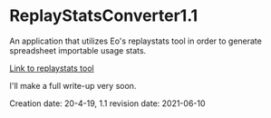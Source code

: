 # ReplayStatsConverter1.1
An application that utilizes Eo's replaystats tool in order to generate spreadsheet importable usage stats.

[Link to replaystats tool](https://replaystats-eo.herokuapp.com/)

I'll make a full write-up very soon.

Creation date: 20-4-19, 1.1 revision date: 2021-06-10
